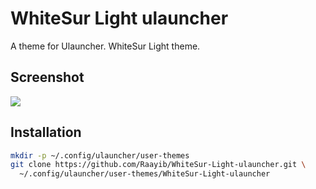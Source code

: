 # WhiteSur Light ulauncher

A theme for Ulauncher. WhiteSur Light theme.

## Screenshot
![](https://i.imgur.com/PQ6hGiT.png)

## Installation

```sh
mkdir -p ~/.config/ulauncher/user-themes
git clone https://github.com/Raayib/WhiteSur-Light-ulauncher.git \
  ~/.config/ulauncher/user-themes/WhiteSur-Light-ulauncher
```
